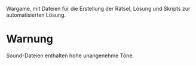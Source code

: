 Wargame, mit Dateien für die Erstellung der Rätsel, Lösung und Skripts zur automatisierten Lösung.
# Warnung
Sound-Dateien enthalten hohe unangenehme Töne.
